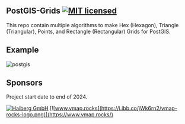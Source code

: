 ## PostGIS-Grids [![MIT licensed](https://img.shields.io/badge/license-MIT-blue)](https://github.com/imran-5/PostGIS-Grids/blob/master/LICENSE)

This repo contain multiple algorithms to make Hex (Hexagon), Triangle (Triangular), Points, and Rectangle (Rectangular) Grids for PostGIS.


## Example

![postgis](https://raw.githubusercontent.com/imran-5/PostGIS-grids/refs/heads/master/Hex/intersected.PNG)


## Sponsors

Project start date to end of 2024.

[![Haiberg GmbH](https://i.ibb.co/JQWQCSR/haiberg-gmbh-logo.jpg)](http://www.haiberg.com)
[![www.vmap.rocks](https://i.ibb.co/jWk6rn2/vmap-rocks-logo.png)](https://www.vmap.rocks/)